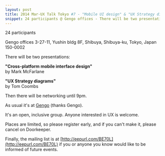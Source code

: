 ```yaml
---
layout: post
title: 2014 Mar-UX Talk Tokyo #7 - "Mobile UI design" & "UX Strategy diagrams"
snippet: 24 participants @ Gengo offices - There will be two presentations -  <strong>"Using Analytics to Improve UX"</strong><br> This -
---
```

24 participants

Gengo offices 3-27-11, Yushin bldg 8F, Shibuya, Shibuya-ku, Tokyo, Japan 150-0002

There will be two presentations:

<strong>"Cross-platform mobile interface design"</strong><br>
by Mark McFarlane

<strong>"UX Strategy diagrams"</strong><br>
by Tom Coombs

Then there will be networking until 9pm.

As usual it's at [Gengo](http://gengo.com) (thanks Gengo).

It's an open, inclusive group. Anyone interested in UX is welcome.

Places are limited, so please register early, and if you can't make it, please cancel on Doorkeeper.

Finally, the mailing list is at [http://eepurl.com/BE70L](http://eepurl.com/BE70L) if you or anyone you know would like to be informed of future events.

